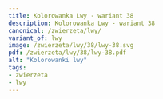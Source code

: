 ```yaml
---
title: Kolorowanka Lwy - wariant 38
description: Kolorowanka Lwy - wariant 38
canonical: /zwierzeta/lwy/
variant_of: lwy
image: /zwierzeta/lwy/38/lwy-38.svg
pdf: /zwierzeta/lwy/38/lwy-38.pdf
alt: "Kolorowanki lwy"
tags:
- zwierzeta
- lwy
---
```

